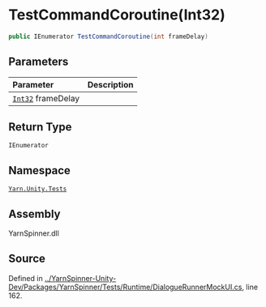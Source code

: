 # TestCommandCoroutine\(Int32\)

```csharp
public IEnumerator TestCommandCoroutine(int frameDelay)
```

## Parameters

| Parameter | Description |
| :--- | :--- |
| [`Int32`](https://docs.microsoft.com/dotnet/api/System.Int32) frameDelay |  |

## Return Type

`IEnumerator`

## Namespace

[`Yarn.Unity.Tests`](../)

## Assembly

YarnSpinner.dll

## Source

Defined in [../YarnSpinner-Unity-Dev/Packages/YarnSpinner/Tests/Runtime/DialogueRunnerMockUI.cs](https://github.com/YarnSpinnerTool/YarnSpinner-Unity//blob/develop/Tests/Runtime/DialogueRunnerMockUI.cs#L162), line 162.

